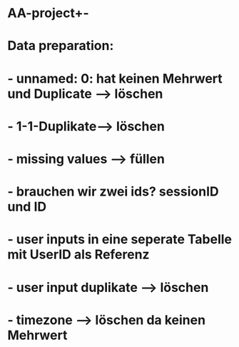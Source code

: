 # AA-project+-
# Data preparation:
# - unnamed: 0: hat keinen Mehrwert und Duplicate --> löschen
# - 1-1-Duplikate--> löschen
# - missing values --> füllen
# - brauchen wir zwei ids? sessionID und ID
# - user inputs in eine seperate Tabelle mit UserID als Referenz
# - user input duplikate --> löschen
# - timezone --> löschen da keinen Mehrwert 
